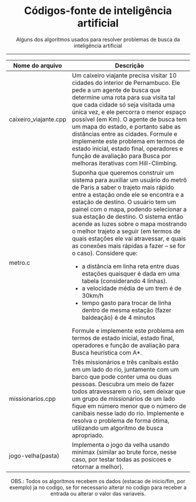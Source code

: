 <div align="center">
  <h1>Códigos-fonte de inteligência artificial</h1>
  <p>Alguns dos algoritmos usados para resolver problemas de busca da inteligência artificial</p>
  <hr>

  Nome do arquivo | Descrição
  ---|---
  caixeiro_viajante.cpp | Um caixeiro viajante precisa visitar 10 cidades do interior de Pernambuco. Ele pede a um agente de busca que determine uma rota para sua visita tal que cada cidade só seja visitada uma única vez, e ele percorra o menor espaço possível (em Km). O agente de busca tem um mapa do estado, e portanto sabe as distâncias entre as cidades. Formule e implemente este problema em termos de estado inicial, estado final, operadores e função de avaliação para Busca por melhoras iterativas com Hill-Climbing.
  metro.c | Suponha que queremos construir um sistema para auxiliar um usuário do metrô de Paris a saber o trajeto mais rápido entre a estação onde ele se encontra e a estação de destino. O usuário tem um painel com o mapa, podendo selecionar a sua estação de destino. O sistema então acende as luzes sobre o mapa mostrando o melhor trajeto a seguir (em termos de quais estações ele vai atravessar, e quais as conexões mais rápidas a fazer – se for o caso). Considere que: <ul><li>a distância em linha reta entre duas estações quaisquer é dada em uma tabela (considerando 4 linhas).</li><li>a velocidade média de um trem é de 30km/h</li><li>tempo gasto para trocar de linha dentro de mesma estação (fazer baldeação) é de 4 minutos</li></ul>Formule e implemente este problema em termos de estado inicial, estado final, operadores e função de avaliação para Busca heurística com A*.
  missionarios.cpp | Três missionários e três canibais estão em um lado do rio, juntamente com um barco que pode conter uma ou duas pessoas. Descubra um meio de fazer todos atravessarem o rio, sem deixar que um grupo de missionários de um lado fique em número menor que o número de canibais nesse lado do rio. Implemente e resolva o problema de forma ótima, utilizando um algoritmo de busca apropriado.
  jogo-velha(pasta) | Implementa o jogo da velha usando minimax (similar ao brute force, nesse caso, por testar todas as posicoes e retornar a melhor).
</div>
<div align="center">
  OBS.: Todos os algoritmos recebem os dados (estacao de inicio/fim, por exemplo) ja no codigo, se for necessario alterar no codigo para receber a entrada ou alterar o valor das variaveis.
</div>

